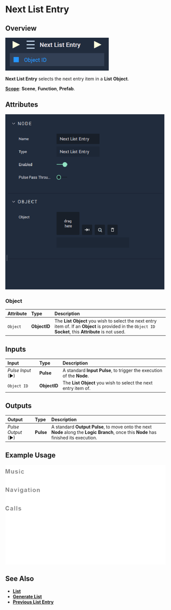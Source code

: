 # Next List Entry

## Overview

![The Next List Entry Node.](../../../.gitbook/assets/nextlistentryupdatedimage.png)

**Next List Entry** selects the next entry item in a **List** **Object**.

[**Scope**](../../overview.md#scopes): **Scene**, **Function**, **Prefab**.

## Attributes

![The Next List Entry Node Attributes.](../../../.gitbook/assets/node-next-list-entry-attr.png)

### Object

| Attribute | Type | Description |
| :--- | :--- | :--- |
| `Object` | **ObjectID** | The **List** **Object** you wish to select the next entry item of. If an **Object** is provided in the `Object ID` **Socket**, this **Attribute** is not used. |

## Inputs

| Input | Type | Description |
| :--- | :--- | :--- |
| _Pulse Input_ \(►\) | **Pulse** | A standard **Input Pulse**, to trigger the execution of the **Node**. |
| `Object ID` | **ObjectID** | The **List** **Object** you wish to select the next entry item of. |

## Outputs

| Output | Type | Description |
| :--- | :--- | :--- |
| _Pulse Output_ \(►\) | **Pulse** | A standard **Output Pulse**, to move onto the next **Node** along the **Logic Branch**, once this **Node** has finished its execution. |

## Example Usage

![The Next List Entry Usage](../../../.gitbook/assets/next-list-entry.gif)

## See Also

* [**List**](../../../objects-and-types/scene-objects/list-widget.md)
* [**Generate List**](generate-list.md)
* [**Previous List Entry**](previous-list-entry.md)

